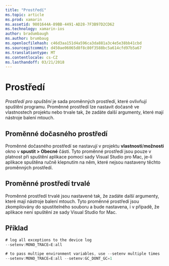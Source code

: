 ```yaml
---
title: "Prostředí"
ms.topic: article
ms.prod: xamarin
ms.assetid: 9801644A-89BB-4491-AD28-7F3B97D2CD62
ms.technology: xamarin-ios
author: bradumbaugh
ms.author: brumbaug
ms.openlocfilehash: c46d3aa151d4a596ca3da881a3c4e5e38bb41cbd
ms.sourcegitcommit: d450ae06065d8f8c80f3588bc5a614cfd97b5a67
ms.translationtype: MT
ms.contentlocale: cs-CZ
ms.lasthandoff: 03/21/2018
---
```

# <a name="environment"></a>Prostředí

*Prostředí pro spuštění* je sada proměnných prostředí, které ovlivňují spuštění programu. Proměnné prostředí lze nastavit dočasně ve vlastnostech projektu nebo trvale tak, že zadáte další argumenty, které mají nástroje balení mtouch.

## <a name="temporary-environment-variables"></a>Proměnné dočasného prostředí

Proměnné dočasného prostředí se nastavují v projektu **vlastnosti**/**možnosti** okno v **spustit > Obecné** části. Tyto proměnné prostředí jsou pouze v platnost při spuštění aplikace pomocí sady Visual Studio pro Mac, je-li aplikace spuštěna ručně klepnutím na něm, které nejsou nastaveny těchto proměnných prostředí.

## <a name="permanent-environment-variables"></a>Proměnné prostředí trvalé

Proměnné prostředí trvalé jsou nastavené tak, že zadáte další argumenty, které mají nástroje balení mtouch. Tyto proměnné prostředí jsou zkompilovány do spustitelného souboru a bude nastavena, i v případě, že aplikace není spuštění ze sady Visual Studio for Mac.

## <a name="example"></a>Příklad

```csharp
# log all exceptions to the device log
--setenv:MONO_TRACE=E:all

# to pass multipe environment variables, use --setenv multiple times
--setenv:MONO_TRACE=E:all --setenv:GC_DONT_GC=1
```

